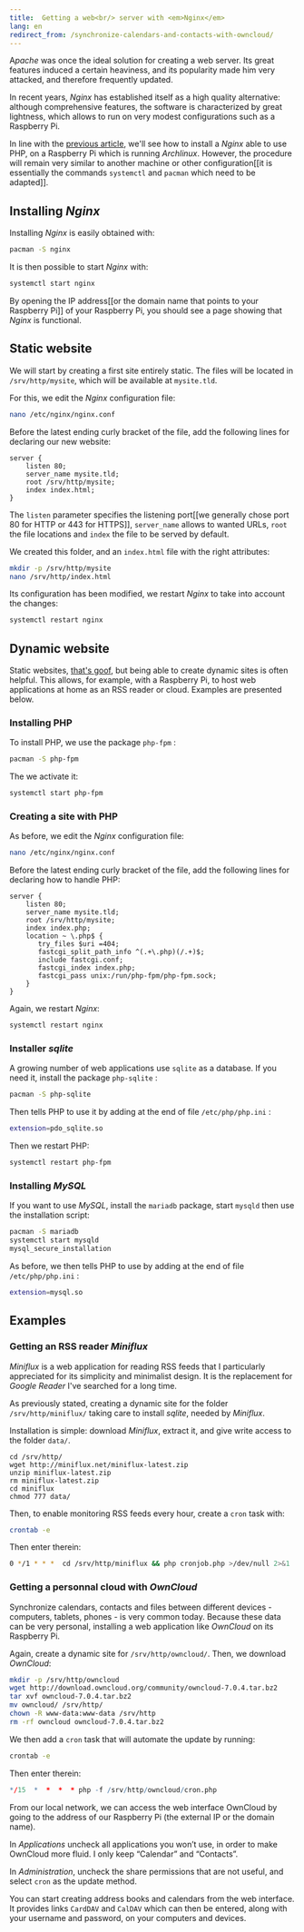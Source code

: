 ```yaml
---
title:  Getting a web<br/> server with <em>Nginx</em>
lang: en
redirect_from: /synchronize-calendars-and-contacts-with-owncloud/
---
```


A<em>pache</em> was once the ideal solution for creating a web server. Its great features induced a certain heaviness, and its popularity made him very attacked, and therefore frequently updated.

In recent years, *Nginx* has established itself as a high quality alternative: although comprehensive features, the software is characterized by great lightness, which allows to run on very modest configurations such as a Raspberry Pi.

 In line with the [previous article]({{site.base}}/installing-archlinux-on-raspberry-pi/), we'll see how to install a *Nginx* able to use PHP, on a Raspberry Pi which is running *Archlinux*. However, the procedure will remain very similar to another machine or other configuration[[it is essentially the commands `systemctl` and `pacman` which need to be adapted]].

## Installing *Nginx*

Installing *Nginx* is easily obtained with:

```bash
pacman -S nginx
```

It is then possible to start *Nginx* with:

```bash
systemctl start nginx
```

By opening the IP address[[or the domain name that points to your Raspberry Pi]] of your Raspberry Pi, you should see a page showing that *Nginx* is functional.

## Static website

We will start by creating a first site entirely static. The files will be located in `/srv/http/mysite`, which will be available at `mysite.tld`.

For this, we edit the *Nginx* configuration file:

```bash
nano /etc/nginx/nginx.conf
```

Before the latest ending curly bracket of the file, add the following lines for declaring our new website:

```nginx
server {
    listen 80;
    server_name mysite.tld;
    root /srv/http/mysite;
    index index.html;
}
```

The `listen` parameter specifies the listening port[[we generally chose port 80 for HTTP or 443 for HTTPS]], `server_name` allows to wanted URLs, `root` the file locations and `index` the file to be served by default.

We created this folder, and an `index.html` file with the right attributes:

```bash
mkdir -p /srv/http/mysite
nano /srv/http/index.html
```

Its configuration has been modified, we restart *Nginx* to take into account the changes:

```bash
systemctl restart nginx
```


## Dynamic website

Static websites, [that's goof]({{site.base}}/static-website-with-jekyll/), but being able to create dynamic sites is often helpful. This allows, for example, with a Raspberry Pi, to host web applications at home as an RSS reader or cloud. Examples are presented below.

### Installing PHP

To install PHP, we use the package `php-fpm` :

```bash
pacman -S php-fpm
```

The we activate it:

```bash
systemctl start php-fpm
```



### Creating a site with PHP

As before, we edit the *Nginx* configuration file:

```bash
nano /etc/nginx/nginx.conf
```

Before the latest ending curly bracket of the file, add the following lines for declaring how to handle PHP:

```nginx
server {
    listen 80;
    server_name mysite.tld;
    root /srv/http/mysite;
    index index.php;
    location ~ \.php$ {
       try_files $uri =404;
       fastcgi_split_path_info ^(.+\.php)(/.+)$;
       include fastcgi.conf;
       fastcgi_index index.php;
       fastcgi_pass unix:/run/php-fpm/php-fpm.sock;
    }
}
```

Again, we restart *Nginx*:

```bash
systemctl restart nginx
```

### Installer *sqlite*

A growing number of web applications use `sqlite` as a database. If you need it, install the package `php-sqlite` :

```bash
pacman -S php-sqlite
```

Then tells PHP to use it by adding at the end of file `/etc/php/php.ini` :

```bash
extension=pdo_sqlite.so
```

Then we restart PHP:

```bash
systemctl restart php-fpm
```

### Installing *MySQL*

If you want to use *MySQL*, install the `mariadb` package, start `mysqld` then use the installation script:
```bash
pacman -S mariadb
systemctl start mysqld
mysql_secure_installation
```

As before, we then tells PHP to use by adding at the end of file `/etc/php/php.ini` :

```bash
extension=mysql.so
```



## Examples

### Getting an RSS reader *Miniflux*

*Miniflux* is a web application for reading RSS feeds that I particularly appreciated for its simplicity and minimalist design. It is the replacement for *Google Reader* I've searched for a long time.

As previously stated, creating a dynamic site for the folder `/srv/http/miniflux/` taking care to install *sqlite*, needed by *Miniflux*.

Installation is simple: download *Miniflux*, extract it, and give write access to the folder `data/`.

```
cd /srv/http/
wget http://miniflux.net/miniflux-latest.zip
unzip miniflux-latest.zip
rm miniflux-latest.zip
cd miniflux
chmod 777 data/
```

Then, to enable monitoring RSS feeds every hour, create a `cron` task with:

```bash
crontab -e
```

Then enter therein:

```bash
0 */1 * * *  cd /srv/http/miniflux && php cronjob.php >/dev/null 2>&1
```


### Getting a personnal cloud with *OwnCloud*

Synchronize calendars, contacts and files between different devices - computers, tablets, phones - is very common today. Because these data can be very personal, installing a web application like *OwnCloud* on its Raspberry Pi.

Again, create a dynamic site for `/srv/http/owncloud/`. Then, we download *OwnCloud*:

```bash
mkdir -p /srv/http/owncloud
wget http://download.owncloud.org/community/owncloud-7.0.4.tar.bz2
tar xvf owncloud-7.0.4.tar.bz2
mv owncloud/ /srv/http/
chown -R www-data:www-data /srv/http
rm -rf owncloud owncloud-7.0.4.tar.bz2
```

We then add a `cron` task that will automate the update by running:

```bat
crontab -e
```

Then enter therein:

```r
*/15  *  *  *  * php -f /srv/http/owncloud/cron.php
```

From our local network, we can access the web interface OwnCloud by going to the address of our Raspberry Pi (the external IP or the domain name).

In *Applications* uncheck all applications you won’t use, in order to make OwnCloud more fluid. I only keep “Calendar” and “Contacts”.

In *Administration*, uncheck the share permissions that are not useful, and select `cron` as the update method.

You can start creating address books and calendars from the web interface. It provides links `CardDAV` and `CalDAV` which can then be entered, along with your username and password, on your computers and devices.
